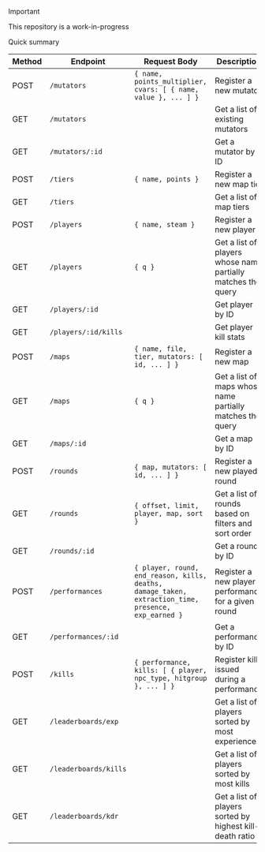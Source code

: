 > [!IMPORTANT]  
> This repository is a work-in-progress

Quick summary

| Method | Endpoint             | Request Body                                                                                              | Description                                           |
|--------|----------------------|-----------------------------------------------------------------------------------------------------------|-------------------------------------------------------|
| POST   | `/mutators`          | `{ name, points_multiplier, cvars: [ { name, value }, ... ] }`                                            | Register a new mutator                                |
| GET    | `/mutators`          |                                                                                                           | Get a list of existing mutators                      |
| GET    | `/mutators/:id`      |                                                                                                           | Get a mutator by ID                            |
| POST   | `/tiers`             | `{ name, points }`                                                                                        | Register a new map tier                               |
| GET    | `/tiers`             |                                                                                                           | Get a list of map tiers                               |
| POST   | `/players`           | `{ name, steam }`                                                                                         | Register a new player                                 |
| GET    | `/players`           | `{ q }`                                                                                                   | Get a list of players whose name partially matches the query |
| GET    | `/players/:id`       |                                                                                                           | Get player by ID                                      |
| GET    | `/players/:id/kills` |                                                                                                           | Get player kill stats                   |
| POST   | `/maps`              | `{ name, file, tier, mutators: [ id, ... ] }`                                                                                    | Register a new map                                    |
| GET    | `/maps`              | `{ q }`                                                                                                   | Get a list of maps whose name partially matches the query |
| GET    | `/maps/:id`          |                                                                                                           | Get a map by ID                                       |
| POST   | `/rounds`            | `{ map, mutators: [ id, ... ] }`                                                                                                 | Register a new played round                           |
| GET    | `/rounds`            | `{ offset, limit, player, map, sort }`                                                                    | Get a list of rounds based on filters and sort order  |
| GET    | `/rounds/:id`        |                                                                                                           | Get a round by ID                                     |
| POST   | `/performances`      | `{ player, round, end_reason, kills, deaths, damage_taken, extraction_time, presence, exp_earned }`     | Register a new player performance for a given round   |
| GET    | `/performances/:id`  |                                                                                                           | Get a performance by ID                               |
| POST   | `/kills`             | `{ performance, kills: [ { player, npc_type, hitgroup }, ... ] }`                                         | Register kills issued during a performance            |
| GET    | `/leaderboards/exp`  |                                                                                                           | Get a list of players sorted by most experience       |
| GET    | `/leaderboards/kills`|                                                                                                           | Get a list of players sorted by most kills            |
| GET    | `/leaderboards/kdr`  |                                                                                                           | Get a list of players sorted by highest kill-death ratio |
